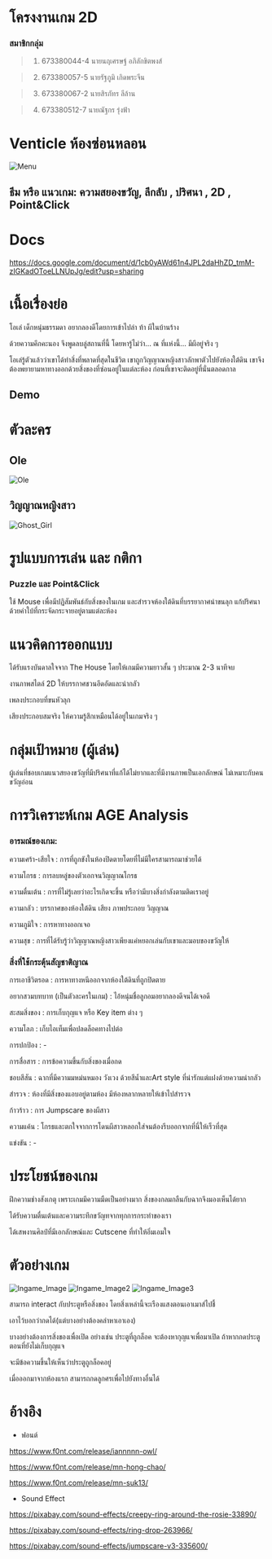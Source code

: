 # โครงงานเกม 2D

### สมาชิกกลุ่ม
>1.  673380044-4 นายนฤเศรษฐ์ อภิลักขิตพงส์
    
>2.  673380057-5 นายรัฐภูมิ เกิดพระจีน
    
>3.  673380067-2 นายสิรภัทร ลีล้าน
    
>4.  673380512-7 นายณัฐกร รุ่งฟ้า


# Venticle ห้องซ่อนหลอน

![Menu](https://github.com/user-attachments/assets/8083ce2d-bca8-4e78-8aa6-6bb7f7b91c7e) 

## ธีม หรือ แนวเกม:  ความสยองขวัญ, ลึกลับ , ปริศนา , 2D , Point&Click

# Docs

https://docs.google.com/document/d/1cb0yAWd61n4JPL2daHhZD_tmM-zIGKadOToeLLNUpJg/edit?usp=sharing

# เนื้อเรื่องย่อ

โอเล่ เด็กหนุ่มธรรมดา อยากลองดีโดยการเข้าไปล่า ท้า ผีในบ้านร้าง 

ด้วยความคึกคะนอง จึงพูดลบลู่สถานที่นี้ โดยหารู้ไม่ว่า… ณ ที่แห่งนี้… มีผีอยู่จริง ๆ

โอเล่รู้ตัวแล้วว่าเขาได้ทำสิ่งที่พลาดที่สุดในชีวิต เขาถูกวิญญาณหญิงสาวลักพาตัวไปยังห้องใต้ดิน เขาจึงต้องพยายามหาทางออกด้วยสิ่งของที่ซ่อนอยู่ในแต่ละห้อง ก่อนที่เขาจะติดอยู่ที่นั่นตลอดกาล


## Demo




# ตัวละคร

## Ole
![Ole](https://github.com/user-attachments/assets/a707156b-4496-455f-a887-ddfc959561c9)

## วิญญาณหญิงสาว
![Ghost_Girl](https://github.com/user-attachments/assets/af0dbf30-481a-482e-8b66-13ddfee81427)


# รูปแบบการเล่น และ กติกา

### Puzzle และ Point&Click	
ใช้ Mouse เพื่อมีปฏิสัมพันธ์กับสิ่งของในเกม และสำรวจห้องใต้ดินที่บรรยากาศน่าขนลุก แก้ปริศนาด้วยคำใบ้ที่กระจัดกระจายอยู่ตามแต่ละห้อง 


# แนวคิดการออกแบบ

ได้รับแรงบันดาลใจจาก The House โดยให้เกมมีความยาวสั้น ๆ ประมาณ 2-3 นาทีจบ 

งานภาพสไตล์ 2D ให้บรรกาศชวนอึดอัดและน่ากลัว

เพลงประกอบที่ขนหัวลุก

เสียงประกอบสมจริง ให้ความรู้สึกเหมือนได้อยู่ในเกมจริง ๆ 


# กลุ่มเป้าหมาย (ผู้เล่น)

ผู้เล่นที่ชอบเกมแนวสยองขวัญที่มีปริศนาที่แก้ได้ไม่ยากและที่มีงานภาพเป็นเอกลักษณ์ ไม่เหมาะกับคนขวัญอ่อน


# การวิเคราะห์เกม AGE Analysis

### อารมณ์ของเกม:

ความเศร้า-เสียใจ : การที่ถูกขังในห้องปิดตายโดยที่ไม่มีใครสามารถมาช่วยได้

ความโกรธ : การลบหลู่ของตัวเอกจนวิญญาณโกรธ

ความตื่นเต้น : การที่ไม่รู้เลยว่าอะไรเกิดจะขึ้น หรือว่ามีบางสิ่งกำลังตามติดเราอยู่

ความกลัว : บรรกาศของห้องใต้ดิน เสียง ภาพประกอบ วิญญาณ

ความภูมิใจ : การหาทางออกเจอ

ความสุข  : การที่ได้รับรู้ว่าวิญญาณหญิงสาวเพียงแค่หยอกเล่นกับเขาและมอบของขวัญให้

### สิ่งที่ใช้กระตุ้นสัญชาติญาณ

การเอาชีวิตรอด : การหาทางหนีออกจากห้องใต้ดินที่ถูกปิดตาย 

อยากสวมบทบาท (เป็นตัวละครในเกม) : ไอ้หนุ่มชื่อลูกอมอยากลองดีจนได้เจอดี 

สะสมสิ่งของ : การเก็บกุญแจ หรือ Key item ต่าง ๆ

ความโลภ : เก็บไอเท็มเพื่อปลดล็อคทางไปต่อ 

การปกป้อง : -

การสื่อสาร : การข้อความขึ้นกับสิ่งของเมื่อกด

ชอบสีสัน : ฉากที่มีความมหม่นหมอง วังเวง ด้วยสีน้ำและArt style ที่น่ารักแต่แฝงด้วยความน่ากลัว

สำรวจ : ห้องที่มีสิ่งของแอบอยู่ตามห้อง มีห้องหลากหลายให้เข้าไปสำรวจ

ก้าวร้าว : การ Jumpscare ของผีสาว

ความแค้น : โกรธและตกใจจากการโดนผีสาวหลอกใส่จนต้องรีบออกจากที่นี่ให้เร็วที่สุด

แข่งขัน : -


# ประโยชน์ของเกม

ฝึกความช่างสังเกตุ เพราะเกมมีความมืดเป็นอย่างมาก สิ่งของกลมกลืนกับฉากจึงมองเห็นได้ยาก

ได้รับความตื่นเต้นและความระทึกขวัญทจากทุกการกระทำของเรา

ได้เสพงานศิลป์ที่มีเอกลักษณ์และ Cutscene ที่ทำให้อิ่มเอมใจ


# ตัวอย่างเกม
![Ingame_Image](https://github.com/user-attachments/assets/65242de9-f763-4f99-960a-46055bbc1dda)
![Ingame_Image2](https://github.com/user-attachments/assets/b66c0f26-695e-4197-8e0b-a901544f04e3)
![Ingame_Image3](https://github.com/user-attachments/assets/281e06e9-8267-4ff4-8449-01ec9dcfe626)

สามารถ interact กับประตูหรือสิ่งของ โดยสิ่งเหล่านี้จะเรืองแสงตอนเอาเมาส์ไปชี้

เอาไว้บอกว่ากดได้(แต่บางอย่างต้องคลำหาเอาเอง)

บางอย่างต้องการสิ่งของเพื่อเปิด อย่างเช่น ประตูที่ถูกล็อค จะต้องหากุญแจเพื่อมาเปิด ถ้าหากกดประตูตอนที่ยังไม่เก็บกุญแจ

จะมีข้อความขึ้นให้เห็นว่าประตูถูกล็อคอยู่

เมื่อออกมาจากห้องแรก สามารถกดลูกศรเพื่อไปยังทางอื่นได้

# อ้างอิง

- ฟอนต์

https://www.f0nt.com/release/iannnnn-owl/

https://www.f0nt.com/release/mn-hong-chao/

https://www.f0nt.com/release/mn-suk13/

- Sound Effect

https://pixabay.com/sound-effects/creepy-ring-around-the-rosie-33890/

https://pixabay.com/sound-effects/ring-drop-263966/

https://pixabay.com/sound-effects/jumpscare-v3-335600/

